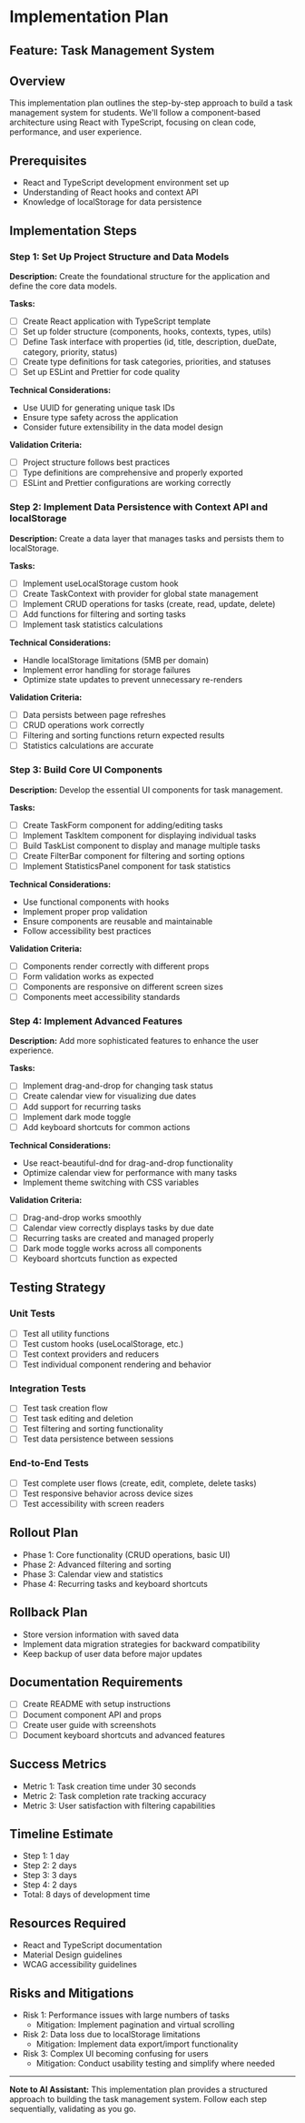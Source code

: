 # Implementation Plan

## Feature: Task Management System

## Overview
This implementation plan outlines the step-by-step approach to build a task management system for students. We'll follow a component-based architecture using React with TypeScript, focusing on clean code, performance, and user experience.

## Prerequisites
- React and TypeScript development environment set up
- Understanding of React hooks and context API
- Knowledge of localStorage for data persistence

## Implementation Steps

### Step 1: Set Up Project Structure and Data Models
**Description:** Create the foundational structure for the application and define the core data models.

**Tasks:**
- [ ] Create React application with TypeScript template
- [ ] Set up folder structure (components, hooks, contexts, types, utils)
- [ ] Define Task interface with properties (id, title, description, dueDate, category, priority, status)
- [ ] Create type definitions for task categories, priorities, and statuses
- [ ] Set up ESLint and Prettier for code quality

**Technical Considerations:**
- Use UUID for generating unique task IDs
- Ensure type safety across the application
- Consider future extensibility in the data model design

**Validation Criteria:**
- [ ] Project structure follows best practices
- [ ] Type definitions are comprehensive and properly exported
- [ ] ESLint and Prettier configurations are working correctly

### Step 2: Implement Data Persistence with Context API and localStorage
**Description:** Create a data layer that manages tasks and persists them to localStorage.

**Tasks:**
- [ ] Implement useLocalStorage custom hook
- [ ] Create TaskContext with provider for global state management
- [ ] Implement CRUD operations for tasks (create, read, update, delete)
- [ ] Add functions for filtering and sorting tasks
- [ ] Implement task statistics calculations

**Technical Considerations:**
- Handle localStorage limitations (5MB per domain)
- Implement error handling for storage failures
- Optimize state updates to prevent unnecessary re-renders

**Validation Criteria:**
- [ ] Data persists between page refreshes
- [ ] CRUD operations work correctly
- [ ] Filtering and sorting functions return expected results
- [ ] Statistics calculations are accurate

### Step 3: Build Core UI Components
**Description:** Develop the essential UI components for task management.

**Tasks:**
- [ ] Create TaskForm component for adding/editing tasks
- [ ] Implement TaskItem component for displaying individual tasks
- [ ] Build TaskList component to display and manage multiple tasks
- [ ] Create FilterBar component for filtering and sorting options
- [ ] Implement StatisticsPanel component for task statistics

**Technical Considerations:**
- Use functional components with hooks
- Implement proper prop validation
- Ensure components are reusable and maintainable
- Follow accessibility best practices

**Validation Criteria:**
- [ ] Components render correctly with different props
- [ ] Form validation works as expected
- [ ] Components are responsive on different screen sizes
- [ ] Components meet accessibility standards

### Step 4: Implement Advanced Features
**Description:** Add more sophisticated features to enhance the user experience.

**Tasks:**
- [ ] Implement drag-and-drop for changing task status
- [ ] Create calendar view for visualizing due dates
- [ ] Add support for recurring tasks
- [ ] Implement dark mode toggle
- [ ] Add keyboard shortcuts for common actions

**Technical Considerations:**
- Use react-beautiful-dnd for drag-and-drop functionality
- Optimize calendar view for performance with many tasks
- Implement theme switching with CSS variables

**Validation Criteria:**
- [ ] Drag-and-drop works smoothly
- [ ] Calendar view correctly displays tasks by due date
- [ ] Recurring tasks are created and managed properly
- [ ] Dark mode toggle works across all components
- [ ] Keyboard shortcuts function as expected

## Testing Strategy

### Unit Tests
- [ ] Test all utility functions
- [ ] Test custom hooks (useLocalStorage, etc.)
- [ ] Test context providers and reducers
- [ ] Test individual component rendering and behavior

### Integration Tests
- [ ] Test task creation flow
- [ ] Test task editing and deletion
- [ ] Test filtering and sorting functionality
- [ ] Test data persistence between sessions

### End-to-End Tests
- [ ] Test complete user flows (create, edit, complete, delete tasks)
- [ ] Test responsive behavior across device sizes
- [ ] Test accessibility with screen readers

## Rollout Plan
- Phase 1: Core functionality (CRUD operations, basic UI)
- Phase 2: Advanced filtering and sorting
- Phase 3: Calendar view and statistics
- Phase 4: Recurring tasks and keyboard shortcuts

## Rollback Plan
- Store version information with saved data
- Implement data migration strategies for backward compatibility
- Keep backup of user data before major updates

## Documentation Requirements
- [ ] Create README with setup instructions
- [ ] Document component API and props
- [ ] Create user guide with screenshots
- [ ] Document keyboard shortcuts and advanced features

## Success Metrics
- Metric 1: Task creation time under 30 seconds
- Metric 2: Task completion rate tracking accuracy
- Metric 3: User satisfaction with filtering capabilities

## Timeline Estimate
- Step 1: 1 day
- Step 2: 2 days
- Step 3: 3 days
- Step 4: 2 days
- Total: 8 days of development time

## Resources Required
- React and TypeScript documentation
- Material Design guidelines
- WCAG accessibility guidelines

## Risks and Mitigations
- Risk 1: Performance issues with large numbers of tasks
  - Mitigation: Implement pagination and virtual scrolling
- Risk 2: Data loss due to localStorage limitations
  - Mitigation: Implement data export/import functionality
- Risk 3: Complex UI becoming confusing for users
  - Mitigation: Conduct usability testing and simplify where needed

---

**Note to AI Assistant:** This implementation plan provides a structured approach to building the task management system. Follow each step sequentially, validating as you go.
